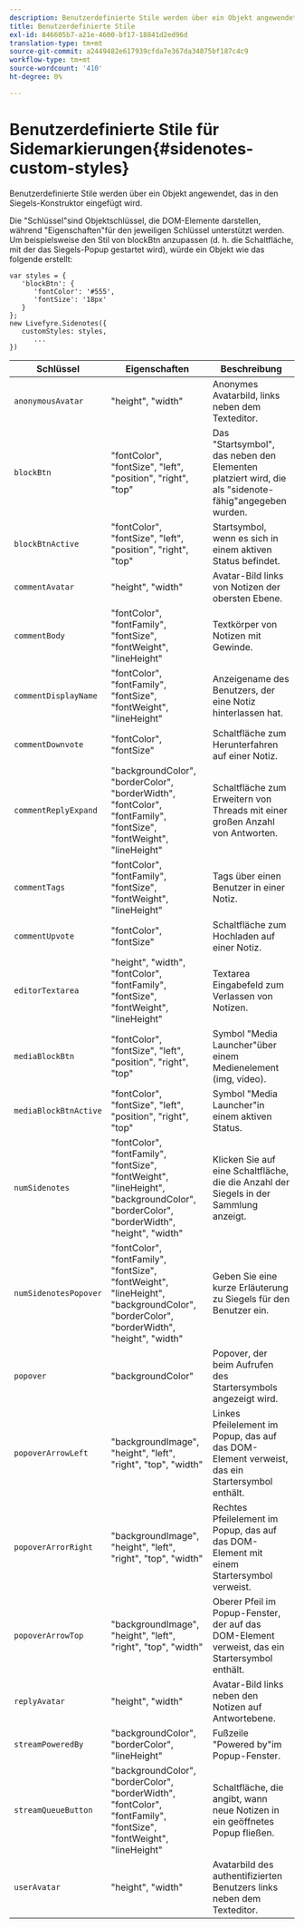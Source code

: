 ```yaml
---
description: Benutzerdefinierte Stile werden über ein Objekt angewendet, das in den Siegels-Konstruktor eingefügt wird.
title: Benutzerdefinierte Stile
exl-id: 846605b7-a21e-4600-bf17-18841d2ed96d
translation-type: tm+mt
source-git-commit: a2449482e617939cfda7e367da34875bf187c4c9
workflow-type: tm+mt
source-wordcount: '410'
ht-degree: 0%

---
```


# Benutzerdefinierte Stile für Sidemarkierungen{#sidenotes-custom-styles}

Benutzerdefinierte Stile werden über ein Objekt angewendet, das in den Siegels-Konstruktor eingefügt wird.

Die &quot;Schlüssel&quot;sind Objektschlüssel, die DOM-Elemente darstellen, während &quot;Eigenschaften&quot;für den jeweiligen Schlüssel unterstützt werden. Um beispielsweise den Stil von blockBtn anzupassen (d. h. die Schaltfläche, mit der das Siegels-Popup gestartet wird), würde ein Objekt wie das folgende erstellt:

```
var styles = { 
   'blockBtn': { 
      'fontColor': '#555', 
      'fontSize': '18px' 
   } 
}; 
new Livefyre.Sidenotes({ 
   customStyles: styles, 
      ...  
})
```

| **Schlüssel** | **Eigenschaften** | Beschreibung |
|---|---|---|
| `anonymousAvatar` | &quot;height&quot;, &quot;width&quot; | Anonymes Avatarbild, links neben dem Texteditor. |
| `blockBtn` | &quot;fontColor&quot;, &quot;fontSize&quot;, &quot;left&quot;, &quot;position&quot;, &quot;right&quot;, &quot;top&quot; | Das &quot;Startsymbol&quot;, das neben den Elementen platziert wird, die als &quot;sidenote-fähig&quot;angegeben wurden. |
| `blockBtnActive` | &quot;fontColor&quot;, &quot;fontSize&quot;, &quot;left&quot;, &quot;position&quot;, &quot;right&quot;, &quot;top&quot; | Startsymbol, wenn es sich in einem aktiven Status befindet. |
| `commentAvatar` | &quot;height&quot;, &quot;width&quot; | Avatar-Bild links von Notizen der obersten Ebene. |
| `commentBody` | &quot;fontColor&quot;, &quot;fontFamily&quot;, &quot;fontSize&quot;, &quot;fontWeight&quot;, &quot;lineHeight&quot; | Textkörper von Notizen mit Gewinde. |
| `commentDisplayName` | &quot;fontColor&quot;, &quot;fontFamily&quot;, &quot;fontSize&quot;, &quot;fontWeight&quot;, &quot;lineHeight&quot; | Anzeigename des Benutzers, der eine Notiz hinterlassen hat. |
| `commentDownvote` | &quot;fontColor&quot;, &quot;fontSize&quot; | Schaltfläche zum Herunterfahren auf einer Notiz. |
| `commentReplyExpand` | &quot;backgroundColor&quot;, &quot;borderColor&quot;, &quot;borderWidth&quot;, &quot;fontColor&quot;, &quot;fontFamily&quot;, &quot;fontSize&quot;, &quot;fontWeight&quot;, &quot;lineHeight&quot; | Schaltfläche zum Erweitern von Threads mit einer großen Anzahl von Antworten. |
| `commentTags` | &quot;fontColor&quot;, &quot;fontFamily&quot;, &quot;fontSize&quot;, &quot;fontWeight&quot;, &quot;lineHeight&quot; | Tags über einen Benutzer in einer Notiz. |
| `commentUpvote` | &quot;fontColor&quot;, &quot;fontSize&quot; | Schaltfläche zum Hochladen auf einer Notiz. |
| `editorTextarea` | &quot;height&quot;, &quot;width&quot;, &quot;fontColor&quot;, &quot;fontFamily&quot;, &quot;fontSize&quot;, &quot;fontWeight&quot;, &quot;lineHeight&quot; | Textarea Eingabefeld zum Verlassen von Notizen. |
| `mediaBlockBtn` | &quot;fontColor&quot;, &quot;fontSize&quot;, &quot;left&quot;, &quot;position&quot;, &quot;right&quot;, &quot;top&quot; | Symbol &quot;Media Launcher&quot;über einem Medienelement (img, video). |
| `mediaBlockBtnActive` | &quot;fontColor&quot;, &quot;fontSize&quot;, &quot;left&quot;, &quot;position&quot;, &quot;right&quot;, &quot;top&quot; | Symbol &quot;Media Launcher&quot;in einem aktiven Status. |
| `numSidenotes` | &quot;fontColor&quot;, &quot;fontFamily&quot;, &quot;fontSize&quot;, &quot;fontWeight&quot;, &quot;lineHeight&quot;, &quot;backgroundColor&quot;, &quot;borderColor&quot;, &quot;borderWidth&quot;, &quot;height&quot;, &quot;width&quot; | Klicken Sie auf eine Schaltfläche, die die Anzahl der Siegels in der Sammlung anzeigt. |
| `numSidenotesPopover` | &quot;fontColor&quot;, &quot;fontFamily&quot;, &quot;fontSize&quot;, &quot;fontWeight&quot;, &quot;lineHeight&quot;, &quot;backgroundColor&quot;, &quot;borderColor&quot;, &quot;borderWidth&quot;, &quot;height&quot;, &quot;width&quot; | Geben Sie eine kurze Erläuterung zu Siegels für den Benutzer ein. |
| `popover` | &quot;backgroundColor&quot; | Popover, der beim Aufrufen des Startersymbols angezeigt wird. |
| `popoverArrowLeft` | &quot;backgroundImage&quot;, &quot;height&quot;, &quot;left&quot;, &quot;right&quot;, &quot;top&quot;, &quot;width&quot; | Linkes Pfeilelement im Popup, das auf das DOM-Element verweist, das ein Startersymbol enthält. |
| `popoverArrorRight` | &quot;backgroundImage&quot;, &quot;height&quot;, &quot;left&quot;, &quot;right&quot;, &quot;top&quot;, &quot;width&quot; | Rechtes Pfeilelement im Popup, das auf das DOM-Element mit einem Startersymbol verweist. |
| `popoverArrowTop` | &quot;backgroundImage&quot;, &quot;height&quot;, &quot;left&quot;, &quot;right&quot;, &quot;top&quot;, &quot;width&quot; | Oberer Pfeil im Popup-Fenster, der auf das DOM-Element verweist, das ein Startersymbol enthält. |
| `replyAvatar` | &quot;height&quot;, &quot;width&quot; | Avatar-Bild links neben den Notizen auf Antwortebene. |
| `streamPoweredBy` | &quot;backgroundColor&quot;, &quot;borderColor&quot;, &quot;lineHeight&quot; | Fußzeile &quot;Powered by&quot;im Popup-Fenster. |
| `streamQueueButton` | &quot;backgroundColor&quot;, &quot;borderColor&quot;, &quot;borderWidth&quot;, &quot;fontColor&quot;, &quot;fontFamily&quot;, &quot;fontSize&quot;, &quot;fontWeight&quot;, &quot;lineHeight&quot; | Schaltfläche, die angibt, wann neue Notizen in ein geöffnetes Popup fließen. |
| `userAvatar` | &quot;height&quot;, &quot;width&quot; | Avatarbild des authentifizierten Benutzers links neben dem Texteditor. |
